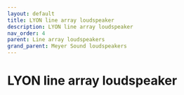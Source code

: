 ```yaml
---
layout: default
title: LYON line array loudspeaker
description: LYON line array loudspeaker
nav_order: 4
parent: Line array loudspeakers
grand_parent: Meyer Sound loudspeakers
---
```


# LYON line array loudspeaker
